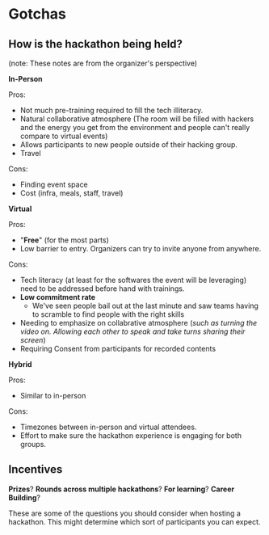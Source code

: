 # Gotchas

## How is the hackathon being held?
(note: These notes are from the organizer's perspective)

**In-Person**


Pros:

- Not much pre-training required to fill the tech illiteracy. 
- Natural collaborative atmosphere (The room will be filled with hackers and the energy you get from the environment and people can't really compare to virtual events)
- Allows participants to new people outside of their hacking group. 
- Travel

Cons:

- Finding event space
- Cost (infra, meals, staff, travel)


**Virtual**

Pros:

- "**Free**" (for the most parts)
- Low barrier to entry. Organizers can try to invite anyone from anywhere.

Cons:

- Tech literacy (at least for the softwares the event will be leveraging) need to be addressed before hand with trainings.
- **Low commitment rate**
  - We've seen people bail out at the last minute and saw teams having to scramble to find people with the right skills
- Needing to emphasize on collabrative atmosphere (*such as turning the video on. Allowing each other to speak and take turns sharing their screen*)
- Requiring Consent from participants for recorded contents


**Hybrid**

Pros:

- Similar to in-person

Cons:

- Timezones between in-person and virtual attendees.
- Effort to make sure the hackathon experience is engaging for both groups.

## Incentives

**Prizes**? **Rounds across multiple hackathons**? **For learning**? **Career Building**?

These are some of the questions you should consider when hosting a hackathon. This might determine which sort of participants you can expect.
